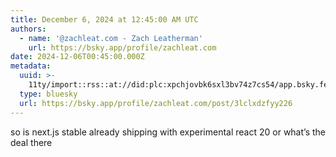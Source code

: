```yaml
---
title: December 6, 2024 at 12:45:00 AM UTC
authors:
  - name: '@zachleat.com - Zach Leatherman'
    url: https://bsky.app/profile/zachleat.com
date: 2024-12-06T00:45:00.000Z
metadata:
  uuid: >-
    11ty/import::rss::at://did:plc:xpchjovbk6sxl3bv74z7cs54/app.bsky.feed.post/3lclxdzfyy226
  type: bluesky
  url: https://bsky.app/profile/zachleat.com/post/3lclxdzfyy226
---
```

so is next.js stable already shipping with experimental react 20 or what’s the deal there